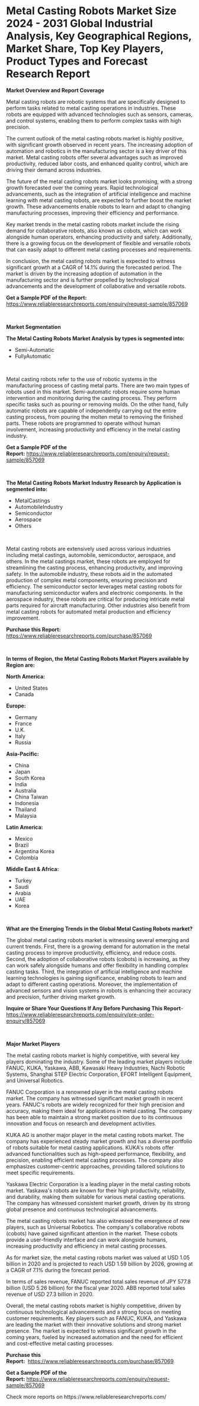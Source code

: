 <p><h1>Metal Casting Robots Market Size 2024 - 2031 Global Industrial Analysis, Key Geographical Regions, Market Share, Top Key Players, Product Types and Forecast Research Report</h1></p><p><strong>Market Overview and Report Coverage</strong></p>
<p><p>Metal casting robots are robotic systems that are specifically designed to perform tasks related to metal casting operations in industries. These robots are equipped with advanced technologies such as sensors, cameras, and control systems, enabling them to perform complex tasks with high precision.</p><p>The current outlook of the metal casting robots market is highly positive, with significant growth observed in recent years. The increasing adoption of automation and robotics in the manufacturing sector is a key driver of this market. Metal casting robots offer several advantages such as improved productivity, reduced labor costs, and enhanced quality control, which are driving their demand across industries.</p><p>The future of the metal casting robots market looks promising, with a strong growth forecasted over the coming years. Rapid technological advancements, such as the integration of artificial intelligence and machine learning with metal casting robots, are expected to further boost the market growth. These advancements enable robots to learn and adapt to changing manufacturing processes, improving their efficiency and performance.</p><p>Key market trends in the metal casting robots market include the rising demand for collaborative robots, also known as cobots, which can work alongside human operators, enhancing productivity and safety. Additionally, there is a growing focus on the development of flexible and versatile robots that can easily adapt to different metal casting processes and requirements.</p><p>In conclusion, the metal casting robots market is expected to witness significant growth at a CAGR of 14.1% during the forecasted period. The market is driven by the increasing adoption of automation in the manufacturing sector and is further propelled by technological advancements and the development of collaborative and versatile robots.</p></p>
<p><strong>Get a Sample PDF of the Report:</strong> <a href="https://www.reliableresearchreports.com/enquiry/request-sample/857069">https://www.reliableresearchreports.com/enquiry/request-sample/857069</a></p>
<p>&nbsp;</p>
<p><strong>Market Segmentation</strong></p>
<p><strong>The Metal Casting Robots Market Analysis by types is segmented into:</strong></p>
<p><ul><li>Semi-Automatic</li><li>FullyAutomatic</li></ul></p>
<p>&nbsp;</p>
<p><p>Metal casting robots refer to the use of robotic systems in the manufacturing process of casting metal parts. There are two main types of robots used in this market. Semi-automatic robots require some human intervention and monitoring during the casting process. They perform specific tasks such as pouring or removing molds. On the other hand, fully automatic robots are capable of independently carrying out the entire casting process, from pouring the molten metal to removing the finished parts. These robots are programmed to operate without human involvement, increasing productivity and efficiency in the metal casting industry.</p></p>
<p><strong>Get a Sample PDF of the Report:</strong>&nbsp;<a href="https://www.reliableresearchreports.com/enquiry/request-sample/857069">https://www.reliableresearchreports.com/enquiry/request-sample/857069</a></p>
<p>&nbsp;</p>
<p><strong>The Metal Casting Robots Market Industry Research by Application is segmented into:</strong></p>
<p><ul><li>MetalCastings</li><li>AutomobileIndustry</li><li>Semiconductor</li><li>Aerospace</li><li>Others</li></ul></p>
<p>&nbsp;</p>
<p><p>Metal casting robots are extensively used across various industries including metal castings, automobile, semiconductor, aerospace, and others. In the metal castings market, these robots are employed for streamlining the casting process, enhancing productivity, and improving safety. In the automobile industry, these robots aid in the automated production of complex metal components, ensuring precision and efficiency. The semiconductor sector leverages metal casting robots for manufacturing semiconductor wafers and electronic components. In the aerospace industry, these robots are critical for producing intricate metal parts required for aircraft manufacturing. Other industries also benefit from metal casting robots for automated metal production and efficiency improvement.</p></p>
<p><strong>Purchase this Report:</strong>&nbsp; <a href="https://www.reliableresearchreports.com/purchase/857069">https://www.reliableresearchreports.com/purchase/857069</a></p>
<p>&nbsp;</p>
<p><strong>In terms of Region, the Metal Casting Robots Market Players available by Region are:</strong></p>
<p>
    <p> <strong> North America: </strong>
        <ul>
            <li>United States</li>
            <li>Canada</li>
        </ul>
        </p> 
    <p> <strong> Europe: </strong>
        <ul>
            <li>Germany</li>
            <li>France</li>
            <li>U.K.</li>
            <li>Italy</li>
            <li>Russia</li>
        </ul>
        </p> 
    <p> <strong> Asia-Pacific: </strong>
        <ul>
            <li>China</li>
            <li>Japan</li>
            <li>South Korea</li>
            <li>India</li>
            <li>Australia</li>
            <li>China Taiwan</li>
            <li>Indonesia</li>
            <li>Thailand</li>
            <li>Malaysia</li>
        </ul>
        </p> 
    <p> <strong> Latin America: </strong>
        <ul>
            <li>Mexico</li>
            <li>Brazil</li>
            <li>Argentina Korea</li>
            <li>Colombia</li>
        </ul>
        </p> 
    <p> <strong> Middle East & Africa: </strong>
        <ul>
            <li>Turkey</li>
            <li>Saudi</li>
            <li>Arabia</li>
            <li>UAE</li>
            <li>Korea</li>
        </ul>
    </p>
    </p>
<p>&nbsp;</p>
<p><strong>What are the Emerging Trends in the Global Metal Casting Robots market?</strong></p>
<p><p>The global metal casting robots market is witnessing several emerging and current trends. First, there is a growing demand for automation in the metal casting process to improve productivity, efficiency, and reduce costs. Second, the adoption of collaborative robots (cobots) is increasing, as they can work safely alongside humans and offer flexibility in handling complex casting tasks. Third, the integration of artificial intelligence and machine learning technologies is gaining significance, enabling robots to learn and adapt to different casting operations. Moreover, the implementation of advanced sensors and vision systems in robots is enhancing their accuracy and precision, further driving market growth.</p></p>
<p><strong>Inquire or Share Your Questions If Any Before Purchasing This Report</strong>- <a href="https://www.reliableresearchreports.com/enquiry/pre-order-enquiry/857069">https://www.reliableresearchreports.com/enquiry/pre-order-enquiry/857069</a></p>
<p>&nbsp;</p>
<p><strong>Major Market Players</strong></p>
<p><p>The metal casting robots market is highly competitive, with several key players dominating the industry. Some of the leading market players include FANUC, KUKA, Yaskawa, ABB, Kawasaki Heavy Industries, Nachi Robotic Systems, Shanghai STEP Electric Corporation, EFORT Intelligent Equipment, and Universal Robotics. </p><p>FANUC Corporation is a renowned player in the metal casting robots market. The company has witnessed significant market growth in recent years. FANUC's robots are widely recognized for their high precision and accuracy, making them ideal for applications in metal casting. The company has been able to maintain a strong market position due to its continuous innovation and focus on research and development activities. </p><p>KUKA AG is another major player in the metal casting robots market. The company has experienced steady market growth and has a diverse portfolio of robots suitable for metal casting applications. KUKA's robots offer advanced functionalities such as high-speed performance, flexibility, and precision, enabling efficient metal casting processes. The company also emphasizes customer-centric approaches, providing tailored solutions to meet specific requirements.</p><p>Yaskawa Electric Corporation is a leading player in the metal casting robots market. Yaskawa's robots are known for their high productivity, reliability, and durability, making them suitable for various metal casting operations. The company has witnessed consistent market growth, driven by its strong global presence and continuous technological advancements.</p><p>The metal casting robots market has also witnessed the emergence of new players, such as Universal Robotics. The company's collaborative robots (cobots) have gained significant attention in the market. These cobots provide a user-friendly interface and can work alongside humans, increasing productivity and efficiency in metal casting processes.</p><p>As for market size, the metal casting robots market was valued at USD 1.05 billion in 2020 and is projected to reach USD 1.59 billion by 2026, growing at a CAGR of 7.1% during the forecast period. </p><p>In terms of sales revenue, FANUC reported total sales revenue of JPY 577.8 billion (USD 5.26 billion) for the fiscal year 2020. ABB reported total sales revenue of USD 27.3 billion in 2020.</p><p>Overall, the metal casting robots market is highly competitive, driven by continuous technological advancements and a strong focus on meeting customer requirements. Key players such as FANUC, KUKA, and Yaskawa are leading the market with their innovative solutions and strong market presence. The market is expected to witness significant growth in the coming years, fueled by increased automation and the need for efficient and cost-effective metal casting processes.</p></p>
<p><strong>Purchase this Report:</strong>&nbsp;&nbsp;<a href="https://www.reliableresearchreports.com/purchase/857069">https://www.reliableresearchreports.com/purchase/857069</a></p>
<p></p>
<p><strong>Get a Sample PDF of the Report:</strong>&nbsp;<a href="https://www.reliableresearchreports.com/enquiry/request-sample/857069">https://www.reliableresearchreports.com/enquiry/request-sample/857069</a></p>
<p>Check more reports on https://www.reliableresearchreports.com/</p>